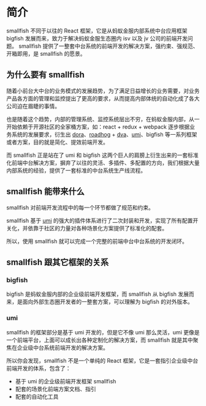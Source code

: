 # 简介

smallfish 不同于以往的 React 框架，它是从蚂蚁金服内部系统中台应用框架 bigfish 发展而来，致力于解决蚂蚁金服生态圈内 isv 以及 jv 公司的前端开发问题。 smallfish 提供了一整套中台系统的前端开发的解决方案，强约束、强规范、开箱即用，是 smallfish 的愿景。

## 为什么要有 smallfish

随着小前台大中台的业务模式的发展趋势，为了满足日益增长的业务需要，对业务产品各方面的管理和监控提出了更高的要求，从而提高内部体统的自动化成了各大公司迫在眉睫的事情。

也是随着这个趋势，内部的管理系统、监控系统层出不穷，在蚂蚁金服内部，从一开始依赖于开源社区的全家桶方案，如：react + redux + webpack 逐步根据业务系统的发展要求，衍生出 [dora](https://github.com/dora-js)、[roadhog](https://github.com/sorrycc/roadhog) + [dva](https://dvajs.com/)、[umi](https://umijs.org/)、bigfish 等一系列框架或者方案，目的就是简化、提效前端开发。

而 smallfish 正是站在了 umi 和 bigfish 这两个巨人的肩膀上衍生出来的一套标准化前端中台解决方案，摒弃了以往的灵活、多插件、多配置的方向，我们根据大量内部系统的经验，提供了一套标准的中台系统生产线流程。

## smallfish 能带来什么

smallfish 对前端开发流程中的每一个环节都做了规范和约束。

smallfish 基于 [umi](https://umijs.org/) 的强大的插件体系进行了二次封装和开发，实现了所有配置开关化，并依靠于社区的力量对各种场景化方案提供了标准化的配套。

所以，使用 smallfish 就可以完成一个完整的前端中台中台系统的开发闭环。

## smallfish 跟其它框架的关系

### bigfish
bigfish 是蚂蚁金服内部的企业级前端开发框架，而 smallfish 从 bigfish 发展而来，是面向外部生态圈开发者的一整套方案，可以理解为 bigfish 的对外版本。

### umi
smallfish 的框架部分是基于 umi 开发的，但是它不像 umi 那么灵活，umi 更像是一个前端平台，上面可以成长出各种定制化的解决方案，而 smallfish 就是其中聚焦在企业级中台系统前端开发的解决方案。

所以你会发现，smallfish 不是一个单纯的 React 框架，它是一套指引企业级中台前端开发的体系，包含了：
- 基于 umi 的企业级前端开发框架 smallfish
- 配套的场景化前端方案文档、指引
- 配套的自动化工具
